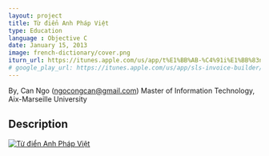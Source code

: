 ```yaml
---
layout: project
title: Từ điển Anh Pháp Việt
type: Education
language : Objective C
date: January 15, 2013
image: french-dictionary/cover.png
iturn_url: https://itunes.apple.com/us/app/t%E1%BB%AB-%C4%91i%E1%BB%83n-ph%C3%A1p-anh-vi%E1%BB%87t/id942805555?mt=8
# google_play_url: https://itunes.apple.com/us/app/sls-invoice-builder/id1262539630?mt=8
---
```

By, Can Ngo (ngocongcan@gmail.com)
Master of Information Technology, Aix-Marseille University

## Description

[![Từ điển Anh Pháp Việt](http://img.youtube.com/vi/XeV-Yffl5Xk/0.jpg)](https://www.youtube.com/watch?v=XeV-Yffl5Xk)